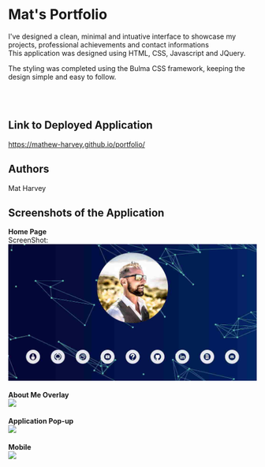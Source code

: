 # Mat's Portfolio
I've designed a clean, minimal and intuative interface to showcase my projects, professional achievements and contact informations
<br />
This application was designed using HTML, CSS, Javascript and JQuery.
<br />
<p>
The styling was completed using the Bulma CSS framework, keeping the design simple and easy to follow. 
 
<br /> <br /> 

## Link to Deployed Application
https://mathew-harvey.github.io/portfolio/
<br /> 

## Authors
Mat Harvey<br/>


## Screenshots of the Application
 
 <strong>Home Page</strong>
<br /> 
ScreenShot: <img src="/assets/screenshot1.jpg">
<br /> <br /> 
<strong>About Me Overlay</strong>
 <br />
<img src="/assets/img/screenshotsscreenshot2.png">
<br /> <br /> 
<strong>Application Pop-up</strong>
<br /> 
<img src="/assets/img/screenshotsscreenshot3.png">
<br> <br /> 
<strong>Mobile</strong>
<br /> 
<img src="/assets/img/screenshotsscreenshot4.png">
<br> <br />

